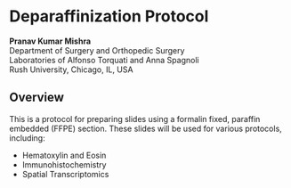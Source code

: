 # Deparaffinization Protocol

**Pranav Kumar Mishra**  
Department of Surgery and Orthopedic Surgery  
Laboratories of Alfonso Torquati and Anna Spagnoli  
Rush University, Chicago, IL, USA  

## Overview

This is a protocol for preparing slides using a formalin fixed, paraffin embedded (FFPE) section. These slides will be used for various protocols, including:

- Hematoxylin and Eosin
- Immunohistochemistry
- Spatial Transcriptomics
